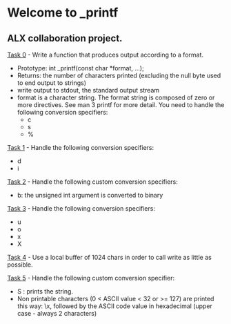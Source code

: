 # Welcome to _printf

## ALX collaboration project.

[Task 0](link) - Write a function that produces output according to a format.
- Prototype: int _printf(const char *format, ...);
- Returns: the number of characters printed (excluding the null byte used to end output to strings)
- write output to stdout, the standard output stream
- format is a character string. The format string is composed of zero or more directives. See man 3 printf for more detail. You need to handle the following conversion specifiers:
  - c
  - s
  - %

[Task 1](link) - Handle the following conversion specifiers:
 - d
 - i
 
 [Task 2](link) - Handle the following custom conversion specifiers:
 - b: the unsigned int argument is converted to binary
 
 [Task 3](link) - Handle the following conversion specifiers:
- u
- o
- x
- X

[Task 4](link) - Use a local buffer of 1024 chars in order to call write as little as possible.

[Task 5](link) - Handle the following custom conversion specifier:
- S : prints the string.
- Non printable characters (0 < ASCII value < 32 or >= 127) are printed this way: \x, followed by the ASCII code value in hexadecimal (upper case - always 2 characters)
